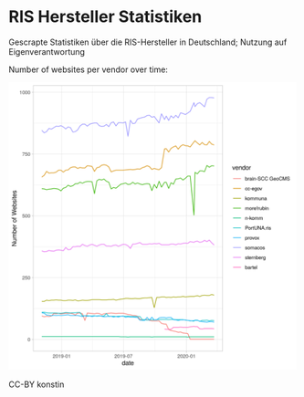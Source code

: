 # RIS Hersteller Statistiken

Gescrapte Statistiken über die RIS-Hersteller in Deutschland; Nutzung auf Eigenverantwortung

Number of websites per vendor over time:

![Number of websites per vendor over time](vendors-over-time.png)

CC-BY konstin
